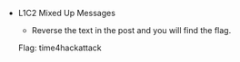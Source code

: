 - L1C2 Mixed Up Messages
    - Reverse the text in the post and you will find the flag.
    
    Flag: time4hackattack